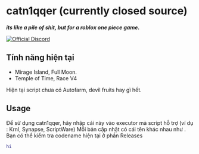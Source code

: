 # catn1qqer (currently closed source)
***its like a pile of shit, but for a roblox one piece game.***

[![Official Discord](https://img.shields.io/static/v1.svg?label=OFFICIAL&message=DISCORD&color=blue&logo=discord&style=for-the-badge)](https://discord.gg/JncgYB9PGz)

## Tính năng hiện tại

- Mirage Island, Full Moon.
- Temple of Time, Race V4

Hiện tại script chưa có Autofarm, devil fruits hay gì hết.

## Usage 
Để sử dụng catn1qqer, hãy nhập cái này vào executor mà script hỗ trợ (ví dụ : Krnl, Synapse, ScriptWare)
Mỗi bản cập nhật có cái tên khác nhau như <randomstring><codename>. Bạn có thể kiểm tra codename hiện tại ở phần Releases

```lua
hi
```
